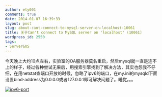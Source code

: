 ```yaml
---
author: ety001
comments: true
date: 2014-01-07 16:39:33
layout: post
slug: about-cant-connect-to-mysql-server-on-localhost-10061
title: 关于Can't connect to MySQL server on 'localhost' (10061)
wordpress_id: 2550
tags:
- Server&OS
---
```


今天晚上大约10点左右，实验室的OA服务器莫名重启，然后mysql就一直是连不上的样子，经过各种尝试无果后，用搜索引擎找到了解决方法，其实也怨我不仔细，在用netstat查端口开放的时候，忽略了ipv6的端口，在my.ini的mysqld下面设置bind-address为0.0.0.0或者127.0.0.1即可解决问题了。睡觉。。。

[![ipv6-port](/img/2014/01/QQ20140108-1-300x13.png)](/img/2014/01/QQ20140108-1.png)

